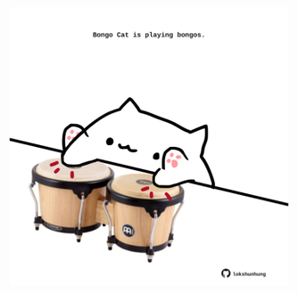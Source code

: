 <!-- built at 15/08/2025, 13:09:26 UTC -->
<p align="center">
  <img width="500" height="500" src="./ReadmeImage.svg">
</p>
